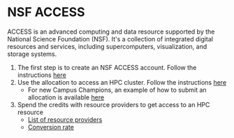 # NSF ACCESS
ACCESS is an advanced computing and data resource supported by the National Science Foundation (NSF). It's a collection of integrated digital resources and services, including supercomputers, visualization, and storage systems.

1. The first step is to create an NSF ACCESS account. Follow the instructions [here](./create-nsf-access-account.md)
2. Use the allocation to access an HPC cluster. Follow the instructions [here](#)
    - For new Campus Champions, an example of how to submit an allocation is available [here](./Campus-Champion-Allocation-Request/)
3. Spend the credits with resource providers to get access to an HPC resource
    - [List of resource providers](https://allocations.access-ci.org/resources)
    - [Conversion rate](https://allocations.access-ci.org/exchange_calculator)
